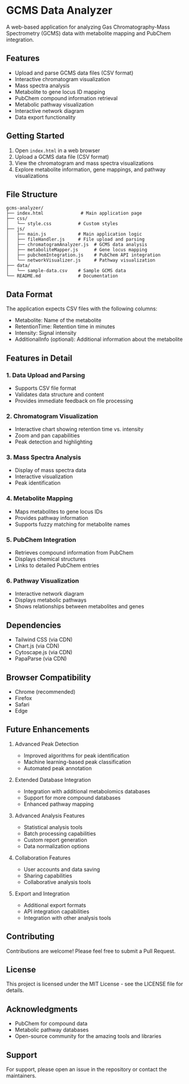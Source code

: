 # GCMS Data Analyzer

A web-based application for analyzing Gas Chromatography-Mass Spectrometry (GCMS) data with metabolite mapping and PubChem integration.

## Features

- Upload and parse GCMS data files (CSV format)
- Interactive chromatogram visualization
- Mass spectra analysis
- Metabolite to gene locus ID mapping
- PubChem compound information retrieval
- Metabolic pathway visualization
- Interactive network diagram
- Data export functionality

## Getting Started

1. Open `index.html` in a web browser
2. Upload a GCMS data file (CSV format)
3. View the chromatogram and mass spectra visualizations
4. Explore metabolite information, gene mappings, and pathway visualizations

## File Structure

```
gcms-analyzer/
├── index.html              # Main application page
├── css/
│   └── style.css          # Custom styles
├── js/
│   ├── main.js            # Main application logic
│   ├── fileHandler.js     # File upload and parsing
│   ├── chromatogramAnalyzer.js  # GCMS data analysis
│   ├── metaboliteMapper.js      # Gene locus mapping
│   ├── pubchemIntegration.js    # PubChem API integration
│   └── networkVisualizer.js     # Pathway visualization
├── data/
│   └── sample-data.csv    # Sample GCMS data
└── README.md              # Documentation
```

## Data Format

The application expects CSV files with the following columns:
- Metabolite: Name of the metabolite
- RetentionTime: Retention time in minutes
- Intensity: Signal intensity
- AdditionalInfo (optional): Additional information about the metabolite

## Features in Detail

### 1. Data Upload and Parsing
- Supports CSV file format
- Validates data structure and content
- Provides immediate feedback on file processing

### 2. Chromatogram Visualization
- Interactive chart showing retention time vs. intensity
- Zoom and pan capabilities
- Peak detection and highlighting

### 3. Mass Spectra Analysis
- Display of mass spectra data
- Interactive visualization
- Peak identification

### 4. Metabolite Mapping
- Maps metabolites to gene locus IDs
- Provides pathway information
- Supports fuzzy matching for metabolite names

### 5. PubChem Integration
- Retrieves compound information from PubChem
- Displays chemical structures
- Links to detailed PubChem entries

### 6. Pathway Visualization
- Interactive network diagram
- Displays metabolic pathways
- Shows relationships between metabolites and genes

## Dependencies

- Tailwind CSS (via CDN)
- Chart.js (via CDN)
- Cytoscape.js (via CDN)
- PapaParse (via CDN)

## Browser Compatibility

- Chrome (recommended)
- Firefox
- Safari
- Edge

## Future Enhancements

1. Advanced Peak Detection
   - Improved algorithms for peak identification
   - Machine learning-based peak classification
   - Automated peak annotation

2. Extended Database Integration
   - Integration with additional metabolomics databases
   - Support for more compound databases
   - Enhanced pathway mapping

3. Advanced Analysis Features
   - Statistical analysis tools
   - Batch processing capabilities
   - Custom report generation
   - Data normalization options

4. Collaboration Features
   - User accounts and data saving
   - Sharing capabilities
   - Collaborative analysis tools

5. Export and Integration
   - Additional export formats
   - API integration capabilities
   - Integration with other analysis tools

## Contributing

Contributions are welcome! Please feel free to submit a Pull Request.

## License

This project is licensed under the MIT License - see the LICENSE file for details.

## Acknowledgments

- PubChem for compound data
- Metabolic pathway databases
- Open-source community for the amazing tools and libraries

## Support

For support, please open an issue in the repository or contact the maintainers.

